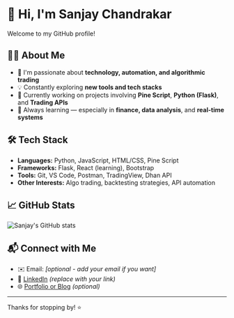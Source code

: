 # 👋 Hi, I'm Sanjay Chandrakar

Welcome to my GitHub profile!

## 🧑‍💻 About Me

- 🔭 I'm passionate about **technology, automation, and algorithmic trading**
- 💡 Constantly exploring **new tools and tech stacks**
- 🚀 Currently working on projects involving **Pine Script**, **Python (Flask)**, and **Trading APIs**
- 🧠 Always learning — especially in **finance, data analysis**, and **real-time systems**

## 🛠️ Tech Stack

- **Languages:** Python, JavaScript, HTML/CSS, Pine Script
- **Frameworks:** Flask, React (learning), Bootstrap
- **Tools:** Git, VS Code, Postman, TradingView, Dhan API
- **Other Interests:** Algo trading, backtesting strategies, API automation

## 📈 GitHub Stats

![Sanjay's GitHub stats](https://github-readme-stats.vercel.app/api?username=sanjaychandrakar&show_icons=true&theme=tokyonight)

## 📬 Connect with Me

- ✉️ Email: *[optional - add your email if you want]*
- 🔗 [LinkedIn](https://www.linkedin.com/in/your-profile) *(replace with your link)*
- 🌐 [Portfolio or Blog](https://yourwebsite.com) *(optional)*

---

Thanks for stopping by! ⭐

